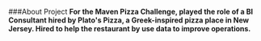 ###About Project
**For the Maven Pizza Challenge, played the role of a BI Consultant hired by Plato's Pizza, a Greek-inspired pizza place in New Jersey. Hired to help the restaurant by use data to improve operations.**
